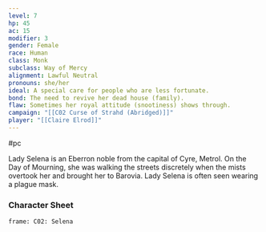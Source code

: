 ```yaml
---
level: 7
hp: 45
ac: 15
modifier: 3
gender: Female
race: Human
class: Monk
subclass: Way of Mercy
alignment: Lawful Neutral
pronouns: she/her
ideal: A special care for people who are less fortunate.
bond: The need to revive her dead house (family).
flaw: Sometimes her royal attitude (snootiness) shows through.
campaign: "[[C02 Curse of Strahd (Abridged)]]"
player: "[[Claire Elrod]]"
---
```

 #pc 

Lady Selena is an Eberron noble from the capital of Cyre, Metrol. On the Day of Mourning, she was walking the streets discretely when the mists overtook her and brought her to Barovia. Lady Selena is often seen wearing a plague mask.

### Character Sheet

```custom-frames
frame: C02: Selena
```
